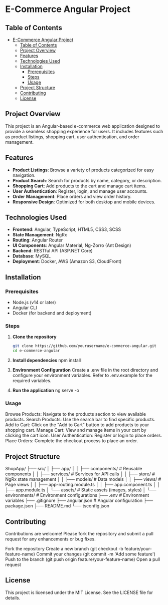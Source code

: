# E-Commerce Angular Project

## Table of Contents

- [E-Commerce Angular Project](#e-commerce-angular-project)
  - [Table of Contents](#table-of-contents)
  - [Project Overview](#project-overview)
  - [Features](#features)
  - [Technologies Used](#technologies-used)
  - [Installation](#installation)
    - [Prerequisites](#prerequisites)
    - [Steps](#steps)
    - [Usage](#usage)
  - [Project Structure](#project-structure)
  - [Contributing](#contributing)
  - [License](#license)

## Project Overview

This project is an Angular-based e-commerce web application designed to provide a seamless shopping experience for users. It includes features such as product listings, shopping cart, user authentication, and order management.

## Features

- **Product Listings**: Browse a variety of products categorized for easy navigation.
- **Product Search**: Search for products by name, category, or description.
- **Shopping Cart**: Add products to the cart and manage cart items.
- **User Authentication**: Register, login, and manage user accounts.
- **Order Management**: Place orders and view order history.
- **Responsive Design**: Optimized for both desktop and mobile devices.

## Technologies Used

- **Frontend**: Angular, TypeScript, HTML5, CSS3, SCSS
- **State Management**: NgRx
- **Routing**: Angular Router
- **UI Components**: Angular Material, Ng-Zorro (Ant Design)
- **Backend**: RESTful API (ASP.NET Core)
- **Database**: MySQL
- **Deployment**: Docker, AWS (Amazon S3, CloudFront)

## Installation

### Prerequisites

- Node.js (v14 or later)
- Angular CLI
- Docker (for backend and deployment)

### Steps

1. **Clone the repository**

   ```sh
   git clone https://github.com/yourusername/e-commerce-angular.git
   cd e-commerce-angular

2. **Install dependencies**
   npm install

3. **Environment Configuration**
   Create a .env file in the root directory and configure your environment variables. Refer to .env.example for the required variables.
4. **Run the application**
   ng serve -o

### Usage
   Browse Products: Navigate to the products section to view available products.
   Search Products: Use the search bar to find specific products.
   Add to Cart: Click on the "Add to Cart" button to add products to your shopping cart.
   Manage Cart: View and manage items in your cart by clicking the cart icon.
   User Authentication: Register or login to place orders.
   Place Orders: Complete the checkout process to place an order.
   
## Project Structure
   ShopApp/
   ├── src/
   │   ├── app/
   │   │   ├── components/    # Reusable components
   │   │   ├── services/      # Services for API calls
   │   │   ├── store/         # NgRx state management
   │   │   ├── models/        # Data models
   │   │   ├── views/         # Page views
   │   │   ├── app-routing.module.ts
   │   │   ├── app.component.ts
   │   │   ├── app.module.ts
   │   └── assets/            # Static assets (images, styles)
   │   └── environments/      # Environment configurations
   ├── .env                   # Environment variables
   ├── .gitignore
   ├── angular.json           # Angular configuration
   ├── package.json
   ├── README.md
   └── tsconfig.json

## Contributing
   Contributions are welcome! Please fork the repository and submit a pull request for any enhancements or bug fixes.

   Fork the repository
   Create a new branch (git checkout -b feature/your-feature-name)
   Commit your changes (git commit -m 'Add some feature')
   Push to the branch (git push origin feature/your-feature-name)
   Open a pull request

## License
   This project is licensed under the MIT License. See the LICENSE file for details.